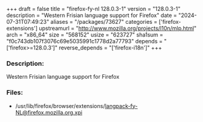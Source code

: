 +++
draft = false
title = "firefox-fy-nl 128.0.3-1"
version = "128.0.3-1"
description = "Western Frisian language support for Firefox"
date = "2024-07-31T07:49:23"
aliases = "/packages/73627"
categories = ['firefox-extensions']
upstreamurl = "http://www.mozilla.org/projects/l10n/mlp.html"
arch = "x86_64"
size = "568152"
usize = "623727"
sha1sum = "f0c743db107f3076c69e5035991c1778d2a77793"
depends = "['firefox>=128.0.3']"
reverse_depends = "['firefox-i18n']"
+++
### Description: 
Western Frisian language support for Firefox

### Files: 
* /usr/lib/firefox/browser/extensions/langpack-fy-NL@firefox.mozilla.org.xpi

